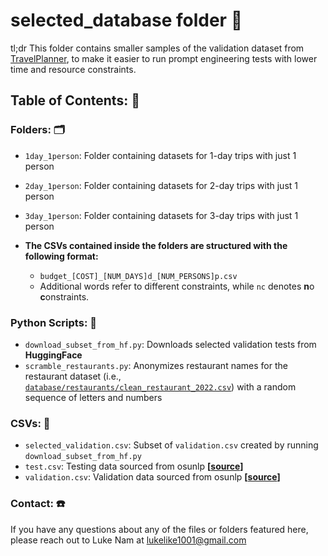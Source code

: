 # **selected_database** folder 📂

tl;dr This folder contains smaller samples of the validation dataset from [TravelPlanner](https://github.com/OSU-NLP-Group/TravelPlanner), to make it easier to run prompt engineering tests with lower time and resource constraints.

## **Table of Contents: 📔**

### **Folders: 🗂️**
- `1day_1person`: Folder containing datasets for 1-day trips with just 1 person
- `2day_1person`: Folder containing datasets for 2-day trips with just 1 person
- `3day_1person`: Folder containing datasets for 3-day trips with just 1 person

- **The CSVs contained inside the folders are structured with the following format:**
  - `budget_[COST]_[NUM_DAYS]d_[NUM_PERSONS]p.csv`
  - Additional words refer to different constraints, while `nc` denotes **n**o **c**onstraints.

### **Python Scripts: 🐍**
- `download_subset_from_hf.py`: Downloads selected validation tests from **HuggingFace**
- `scramble_restaurants.py`: Anonymizes restaurant names for the restaurant dataset (i.e., [`database/restaurants/clean_restaurant_2022.csv`](../database/restaurants/clean_restaurant_2022.csv)) with a random sequence of letters and numbers

### **CSVs: 📝**
- `selected_validation.csv`: Subset of `validation.csv` created by running `download_subset_from_hf.py`
- `test.csv`: Testing data sourced from osunlp **[[source](https://huggingface.co/datasets/osunlp/TravelPlanner/viewer/test/test)]**
- `validation.csv`: Validation data sourced from osunlp **[[source](https://huggingface.co/datasets/osunlp/TravelPlanner/viewer/validation)]**

### **Contact: ☎️**
If you have any questions about any of the files or folders featured here, please reach out to Luke Nam at [lukelike1001@gmail.com](mailto:lukelike1001@gmail.com)
